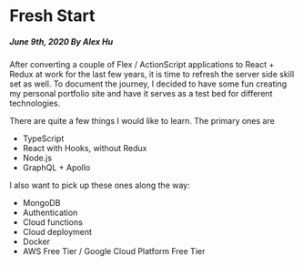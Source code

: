 # Fresh Start

##### June 9th, 2020 By Alex Hu

After converting a couple of Flex / ActionScript applications to React + Redux at work for the last few years,
it is time to refresh the server side skill set as well. To document the journey, I decided to have some fun
creating my personal portfolio site and have it serves as a test bed for different technologies.

There are quite a few things I would like to learn. The primary ones are

 - TypeScript
 - React with Hooks, without Redux
 - Node.js
 - GraphQL + Apollo

I also want to pick up these ones along the way:

 - MongoDB
 - Authentication
 - Cloud functions
 - Cloud deployment
 - Docker
 - AWS Free Tier / Google Cloud Platform Free Tier
